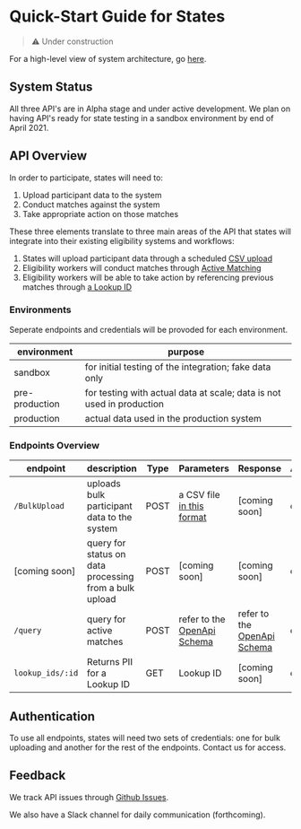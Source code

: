 # Quick-Start Guide for States

> ⚠️  Under construction

For a high-level view of system architecture, go [here](../README.md).

## System Status

All three API's are in Alpha stage and under active development. We plan on having API's ready for state testing in a sandbox environment by end of April 2021.

## API Overview

In order to participate, states will need to:

1. Upload participant data to the system
1. Conduct matches against the system
1. Take appropriate action on those matches

These three elements translate to three main areas of the API that states will integrate into their existing eligibility systems and workflows:

1. States will upload participant data through a scheduled [CSV upload](../etl/README.md)
2. Eligibility workers will conduct matches through [Active Matching](../match/README.md)
3. Eligibility workers will be able to take action by referencing previous matches through [a Lookup ID](../match/docs/openapi/orchestrator/index.yaml)

### Environments

Seperate endpoints and credentials will be provoded for each environment.

| environment | purpose |
|---|---|
| sandbox | for initial testing of the integration; fake data only |
| pre-production | for testing with actual data at scale; data is not used in production |
| production | actual data used in the production system |

### Endpoints Overview

| endpoint | description | Type | Parameters | Response | Authentication | Instructions |
|---|---|---|---|---|---|---|
| `/BulkUpload` | uploads bulk participant data to the system | POST | a CSV file [in this format](../etl/docs/bulk-import.md) | [coming soon] | contact us | [link](./etl/docs/upload.md) |
| [coming soon] | query for status on data processing from a bulk upload | POST | [coming soon] | [coming soon] | contact us | [coming soon] |
| `/query` | query for active matches | POST | refer to the [OpenApi Schema](../match/docs/openapi/orchestrator/index.yaml) | refer to the [OpenApi Schema](../match/docs/openapi/orchestrator/index.yaml) | contact us | [coming soon] |
| `lookup_ids/:id` | Returns PII for a Lookup ID | GET | Lookup ID | [coming soon] | contact us | [coming soon] |

## Authentication

To use all endpoints, states will need two sets of credentials: one for bulk uploading and another for the rest of the endpoints. Contact us for access.

## Feedback

We track API issues through [Github Issues](https://github.com/18F/piipan/issues).

We also have a Slack channel for daily communication (forthcoming).


